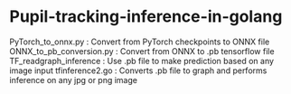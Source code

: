 # Pupil-tracking-inference-in-golang

PyTorch_to_onnx.py : Convert from PyTorch checkpoints to ONNX file
ONNX_to_pb_conversion.py : Convert from ONNX to .pb tensorflow file
TF_readgraph_inference : Use .pb file to make prediction based on any image input
tfinference2.go : Converts .pb file to graph and performs inference on any jpg or png image


